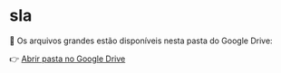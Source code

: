 # sla


📁 Os arquivos grandes estão disponíveis nesta pasta do Google Drive:

👉 [Abrir pasta no Google Drive](https://drive.google.com/drive/folders/1iH6x8gduCLpp4D14DudSPsKCgiTEkFfS?usp=drive_link)
